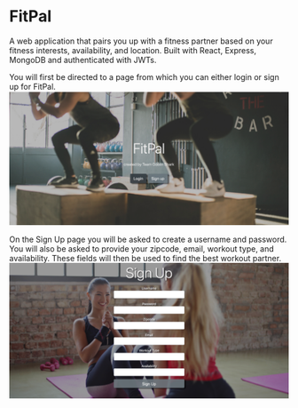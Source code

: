 # FitPal
A web application that pairs you up with a fitness partner based on your fitness interests, availability, and location.
Built with React, Express, MongoDB and authenticated with JWTs.

You will first be directed to a page from which you can either login or sign up for FitPal.
![](images/Fitpal-main.png)

On the Sign Up page you will be asked to create a username and password. You will also be asked to provide your zipcode, email, workout type, and availability. These fields will then be used to find the best workout partner.
![](images/fitpal_signup.png)
